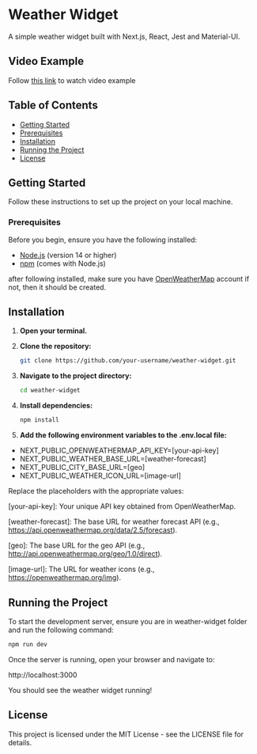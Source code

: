 # Weather Widget

A simple weather widget built with Next.js, React, Jest and Material-UI.

## Video Example

Follow [this link](https://drive.google.com/file/d/14hYhC77nVQ39rn4UvkEVtjxuuqf1DjBy/view?usp=sharing) to watch video example

## Table of Contents

- [Getting Started](#getting-started)
- [Prerequisites](#prerequisites)
- [Installation](#installation)
- [Running the Project](#running-the-project)
- [License](#license)

## Getting Started

Follow these instructions to set up the project on your local machine.

### Prerequisites

Before you begin, ensure you have the following installed:

- [Node.js](https://nodejs.org/en/download/) (version 14 or higher)
- [npm](https://www.npmjs.com/get-npm) (comes with Node.js)

after following installed, make sure you have [OpenWeatherMap](https://openweathermap.org/) account if not, then it should be created.

## Installation

1. **Open your terminal.**

2. **Clone the repository:**
   ```bash
   git clone https://github.com/your-username/weather-widget.git
   ```
3. **Navigate to the project directory:**
   ```bash
   cd weather-widget
   ```
4. **Install dependencies:**
   ```bash
   npm install
   ```
5. **Add the following environment variables to the .env.local file:**

- NEXT_PUBLIC_OPENWEATHERMAP_API_KEY=[your-api-key]
- NEXT_PUBLIC_WEATHER_BASE_URL=[weather-forecast]
- NEXT_PUBLIC_CITY_BASE_URL=[geo]
- NEXT_PUBLIC_WEATHER_ICON_URL=[image-url]

Replace the placeholders with the appropriate values:

[your-api-key]: Your unique API key obtained from OpenWeatherMap.

[weather-forecast]: The base URL for weather forecast API (e.g., https://api.openweathermap.org/data/2.5/forecast).

[geo]: The base URL for the geo API (e.g., http://api.openweathermap.org/geo/1.0/direct).

[image-url]: The URL for weather icons (e.g., https://openweathermap.org/img).

## Running the Project

To start the development server, ensure you are in weather-widget folder and run the following command:

```bash
npm run dev
```

Once the server is running, open your browser and navigate to:

http://localhost:3000

You should see the weather widget running!

## License

This project is licensed under the MIT License - see the LICENSE file for details.
